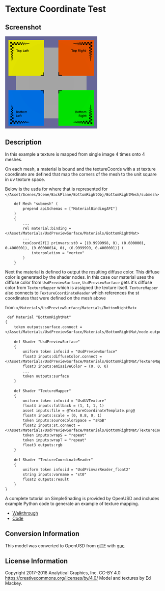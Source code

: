 # Texture Coordinate Test

## Screenshot

![screenshot](screenshot/screenshot.png)

## Description

In this example a texture is mapped from single image 4 times onto 4 meshes.

On each mesh, a material is bound and the textureCoords with a st texture coordinate are defined that map the corners of the mesh to the unit square in uv texture space.

Below is the usda for where that is represented for `</Asset/Scenes/Scene/BackPlane/BottomRightObj/BottomRightMesh/submesh>`
```
    def Mesh "submesh" (
        prepend apiSchemas = ["MaterialBindingAPI"]
    )
    {
        ...
        rel material:binding = </Asset/Materials/UsdPreviewSurface/Materials/BottomRightMat>
        ...
        texCoord2f[] primvars:st0 = [(0.9999998, 0), (0.6000001, 0.4000001), (0.60000014, 0), (0.9999999, 0.4000001)] (
            interpolation = "vertex"
        )
    }
```

Next the material is defined to output the resulting diffuse color. This diffuse color is generated by the shader nodes. In this case our material uses the diffuse color from `UsdPreviewSurface`, `UsdPreviewSurface` gets it's diffuse color from `TextureMapper` which is assigned the texture itself. `TextureMapper` also connects to `TextureCoordinateReader` which references the st coordinates that were defined on the mesh above

from `</Materials/UsdPreviewSurface/Materials/BottomRightMat>`
```
 def Material "BottomRightMat"
{
    token outputs:surface.connect = </Asset/Materials/UsdPreviewSurface/Materials/BottomRightMat/node.outputs:surface>

    def Shader "UsdPreviewSurface"
    {
        uniform token info:id = "UsdPreviewSurface"
        float3 inputs:diffuseColor.connect = </Asset/Materials/UsdPreviewSurface/Materials/BottomRightMat/TextureMapper.outputs:rgb>
        float3 inputs:emissiveColor = (0, 0, 0)
        ...
        token outputs:surface
    }

    def Shader "TextureMapper"
    {
        uniform token info:id = "UsdUVTexture"
        float4 inputs:fallback = (1, 1, 1, 1)
        asset inputs:file = @TextureCoordinateTemplate.png@
        float4 inputs:scale = (0, 0.8, 0, 1)
        token inputs:sourceColorSpace = "sRGB"
        float2 inputs:st.connect = </Asset/Materials/UsdPreviewSurface/Materials/BottomRightMat/TextureCoordinateReader.outputs:result>
        token inputs:wrapS = "repeat"
        token inputs:wrapT = "repeat"
        float3 outputs:rgb
    }

    def Shader "TextureCoordinateReader"
    {
        uniform token info:id = "UsdPrimvarReader_float2"
        string inputs:varname = "st0"
        float2 outputs:result
    }
}

```

A complete tutorial on SimpleShading is provided by OpenUSD and includes example Python code to generate an example of texture mapping.

- [Walkthrough](https://openusd.org/release/tut_simple_shading.html)
- [Code](https://github.com/PixarAnimationStudios/OpenUSD/blob/release/extras/usd/tutorials/simpleShading/generate_simpleShading.py)


## Conversion Information
This model was converted to OpenUSD from [glTF](https://github.com/KhronosGroup/glTF-Sample-Models/tree/master/2.0/TextureCoordinateTest) with [guc](https://github.com/pablode/guc)

## License Information

Copyright 2017-2018 Analytical Graphics, Inc.
CC-BY 4.0 https://creativecommons.org/licenses/by/4.0/
Model and textures by Ed Mackey.
